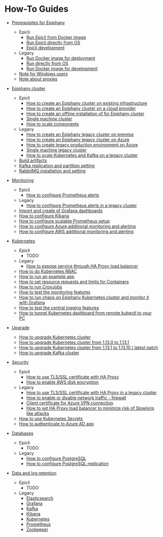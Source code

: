 # How-To Guides

- [Prerequisites for Epiphany](./howto/PREREQUISITES.md)
  - Epicli
    - [Run Epicli from Docker image](./howto/PREREQUISITES.md#run-epicli-from-docker-image)
    - [Run Epicli directly from OS](./howto/PREREQUISITES.md#run-epicli-directly-from-os)
    - [Epicli development](./howto/PREREQUISITES.md#epicli-development)
  - Legacy
    - [Run Docker image for deployment](./howto/PREREQUISITES.md#run-docker-image-for-deployment)  
    - [Run directly from OS](./howto/PREREQUISITES.md#run-directly-from-os)
    - [Run Docker image for development](./howto/PREREQUISITES.md#run-docker-image-for-development)
  - [Note for Windows users](./howto/PREREQUISITES.md#note-for-windows-users)
  - [Note about proxies](./howto/PREREQUISITES.md#note-about-proxies)

- [Epiphany cluster](./howto/CLUSTER.md)
  - Epicli
    - [How to create an Epiphany cluster on existing infrastructure](./howto/CLUSTER.md#how-to-create-an-epiphany-cluster-on-existing-infrastructure)
    - [How to create an Epiphany cluster on a cloud provider](./howto/CLUSTER.md#how-to-create-an-epiphany-on-a-cloud-provider)
    - [How to create an offline installation of for Epiphany cluster](./howto/CLUSTER.md#how-to-create-an-offline-installation-for-an-Epiphany-cluster)
    - [Single machine cluster](./howto/CLUSTER.md#single-machine-cluster)
    - [How to scale components](./howto/CLUSTER.md#how-to-scale-components)
  - Legacy
    - [How to create an Epiphany legacy cluster on premise](./howto/CLUSTER.md#how-to-create-an-epiphany-legacy-cluster-on-premise)
    - [How to create an Epiphany legacy cluster on Azure](./howto/CLUSTER.md#how-to-create-an-epiphany-legacy-cluster-on-azure)
    - [How to create legacy production environment on Azure](./howto/CLUSTER.md#how-to-create-legacy-production-environment-on-azure)
    - [Single machine legacy cluster](./howto/CLUSTER.md#single-machine-legacy-cluster)
    - [How to scale Kubernetes and Kafka on a legacy cluster](./howto/CLUSTER.md#how-to-scale-kubernetes-and-kafka-on-a-legacy-cluster)
  - [Build artifacts](./howto/CLUSTER.md#build-artifacts)
  - [Kafka replication and partition setting](./howto/CLUSTER.md#kafka-replication-and-partition-setting)
  - [RabbitMQ installation and setting](./howto/CLUSTER.md#rabbitmq-installation-and-setting)

- [Monitoring](./howto/MONITORING.md)
  - Epicli
    - [How to configure Prometheus alerts](./howto/MONITORING.md#how-to-configure-prometheus-alerts)
  - Legacy  
    - [How to configure Prometheus alerts in a legacy cluster](./howto/MONITORING.md#how-to-configure-prometheus-alerts-in-a-legacy-cluster)
  - [Import and create of Grafana dashboards](./howto/MONITORING.md#import-and-create-of-grafana-dashboards)
  - [How to configure Kibana](./howto/MONITORING.md#how-to-configure-kibana)
  - [How to configure scalable Prometheus setup](./howto/MONITORING.md#how-to-configure-scalable-prometheus-setup)
  - [How to configure Azure additional monitoring and alerting](./howto/MONITORING.md#how-to-configure-azure-additional-monitoring-and-alerting)
  - [How to configure AWS additional monitoring and alerting](./howto/MONITORING.md#how-to-configure-aws-additional-monitoring-and-alerting)

- [Kubernetes](./howto/KUBERNETES.md)
  - Epicli
    - TODO
  - Legacy  
    - [How to expose service through HA Proxy load balancer](./howto/KUBERNETES.md#how-to-expose-service-through-ha-proxy-load-balancer)
  - [How to do Kubernetes RBAC](./howto/KUBERNETES.md#how-to-do-kubernetes-rbac)
  - [How to run an example app](./howto/KUBERNETES.md#how-to-run-an-example-app)
  - [How to set resource requests and limits for Containers](./howto/KUBERNETES.md#how-to-set-resource-requests-and-limits-for-containers)
  - [How to run CronJobs](./howto/KUBERNETES.md#how-to-run-cronjobs)
  - [How to test the monitoring features](./howto/KUBERNETES.md#how-to-test-the-monitoring-features)
  - [How to run chaos on Epiphany Kubernetes cluster and monitor it with Grafana](./howto/KUBERNETES.md#how-to-run-chaos-on-epiphany-kubernetes-cluster-and-monitor-it-with-grafana)
  - [How to test the central logging features](./howto/KUBERNETES.md#how-to-test-the-central-logging-features)
  - [How to tunnel Kubernetes dashboard from remote kubectl to your PC](./howto/KUBERNETES.md#how-to-tunnel-kubernetes-dashboard-from-remote-kubectl-to-your-pc)

- [Upgrade](./howto/UPGRADE.md)
  - [How to upgrade Kubernetes cluster](./howto/UPGRADE.md#how-to-upgrade-kubernetes-cluster)
  - [How to upgrade Kubernetes cluster from 1.13.0 to 1.13.1](./howto/UPGRADE.md#how-to-upgrade-kubernetes-cluster-from-1130-to-1131)
  - [How to upgrade Kubernetes cluster from 1.13.1 to 1.13.10 / latest patch](./howto/UPGRADE.md#how-to-upgrade-kubernetes-cluster-from-1131-to-11310--latest-patch)
  - [How to upgrade Kafka cluster](./howto/UPGRADE.md#how-to-upgrade-Kafka-cluster)

- [Security](./howto/SECURITY.md)
  - Epicli
    - [How to use TLS/SSL certificate with HA Proxy](./howto/SECURITY.md#how-to-use-tls/ssl-certificate-with-ha-proxy)
    - [How to enable AWS disk encryption](./howto/SECURITY.md#how-to-enable-AWS-disk-encryption)
  - Legacy
    - [How to use TLS/SSL certificate with HA Proxy in a legacy cluster](./howto/SECURITY.md#how-to-use-tls/ssl-certificate-with-ha-proxy-in-a-legacy-cluster)
    - [How to enable or disable network traffic - firewall](./howto/SECURITY.md#how-to-enable-or-disable-network-traffic)
    - [Client certificate for Azure VPN connection](./howto/SECURITY.md#client-certificate-for-azure-vpn-connection)
    - [How to set HA Proxy load balancer to minimize risk of Slowloris like attacks](./howto/SECURITY.md#how-to-set-HA-Proxy-load-balancer-to-minimize-risk-of-Slowloris-like-attacks)
  - [How to use Kubernetes Secrets](./howto/SECURITY.md#how-to-use-kubernetes-secrets)
  - [How to authenticate to Azure AD app](./howto/SECURITY.md#how-to-authenticate-to-azure-ad-app)

- [Databases](./howto/DATABASES.md)
  - Epicli
    - TODO
  - Legacy
    - [How to configure PostgreSQL](./howto/DATABASES.md#how-to-configure-postgresql)
    - [How to configure PostgreSQL replication](./howto/DATABASES.md#how-to-configure-postgresql-replication)

- [Data and log retention](./howto/RETENTION.md)
  - Epicli
    - TODO
  - Legacy
    - [Elasticsearch](./howto/RETENTION.md#elasticsearch)
    - [Grafana](./howto/RETENTION.md#grafana)
    - [Kafka](./howto/RETENTION.md#kafka)
    - [Kibana](./howto/RETENTION.md#kibana)
    - [Kubernetes](./howto/RETENTION.md#kubernetes)
    - [Prometheus](./howto/RETENTION.md#prometheus)
    - [Zookeeper](./howto/RETENTION.md#zookeeper)
